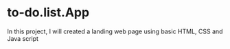 # to-do.list.App
In this project, I will created a landing web page using basic HTML, CSS and Java script  
